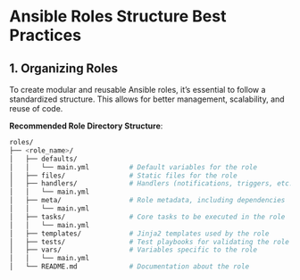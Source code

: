 # Ansible Roles Structure Best Practices

## 1. Organizing Roles

To create modular and reusable Ansible roles, it’s essential to follow a standardized structure. This allows for better management, scalability, and reuse of code.

**Recommended Role Directory Structure**:

```bash
roles/
├── <role_name>/
│   ├── defaults/
│   │   └── main.yml          # Default variables for the role
│   ├── files/                # Static files for the role
│   ├── handlers/             # Handlers (notifications, triggers, etc.)
│   │   └── main.yml
│   ├── meta/                 # Role metadata, including dependencies
│   │   └── main.yml
│   ├── tasks/                # Core tasks to be executed in the role
│   │   └── main.yml
│   ├── templates/            # Jinja2 templates used by the role
│   ├── tests/                # Test playbooks for validating the role
│   ├── vars/                 # Variables specific to the role
│   │   └── main.yml
│   └── README.md             # Documentation about the role
